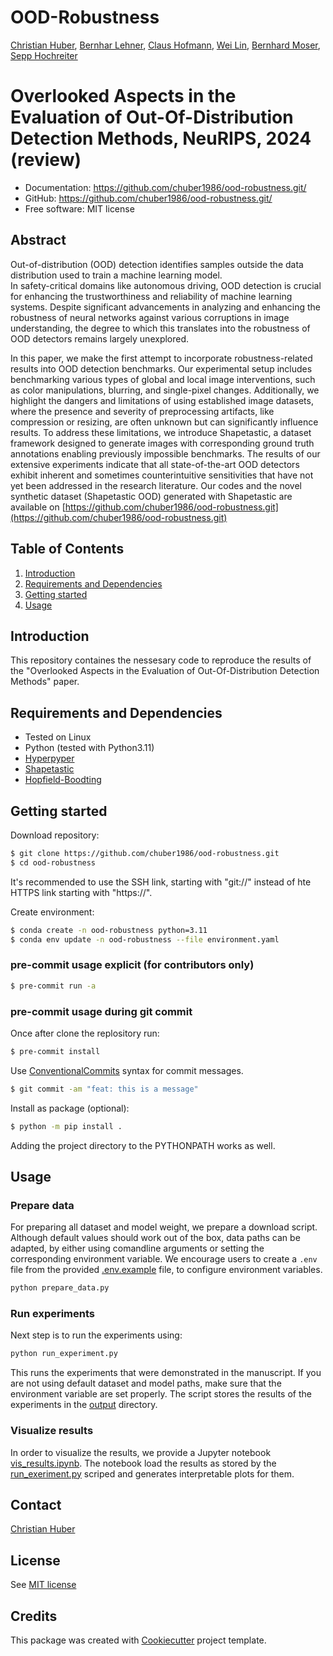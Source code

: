 # OOD-Robustness

<!-- [![pypi](https://img.shields.io/pypi/v/ood-robustness.svg)](https://pypi.org/project/ood-robustness/) -->
<!-- [![python](https://img.shields.io/pypi/pyversions/ood-robustness.svg)](https://pypi.org/project/ood-robustness/) -->
<!-- [![Build Status](https://github.com/chuber1986/ood-robustness/actions/workflows/dev.yml/badge.svg)](https://github.com/chuber1986/ood-robustness/actions/workflows/dev.yml) -->
<!-- [![codecov](https://codecov.io/gh/chuber1986/ood-robustness/branch/main/graphs/badge.svg)](https://codecov.io/git/chuber1986/ood-robustness) -->
<!--  -->

<!-- [Project](https://sites.google.com/) **|** [Paper](https://aip.scitation.org/doi/full/10.1063/5.0020404/) -->

[Christian Huber](https://www.researchgate.net/profile/Christian-Huber-21), 
[Bernhar Lehner](https://www.researchgate.net/profile/Bernhard-Lehner-2), 
[Claus Hofmann](https://www.claus-hofmann.com/), 
[Wei Lin](https://wlin-at.github.io/),
[Bernhard Moser](https://www.researchgate.net/profile/Bernhard-Moser-4), 
[Sepp Hochreiter](https://www.researchgate.net/profile/Sepp-Hochreiter)

# Overlooked Aspects in the Evaluation of Out-Of-Distribution Detection Methods, NeuRIPS, 2024 (review)

-   Documentation: <https://github.com/chuber1986/ood-robustness.git/>
-   GitHub: <https://github.com/chuber1986/ood-robustness.git/>
-   Free software: MIT license



## Abstract
Out-of-distribution (OOD) detection identifies samples outside the data distribution used to train a machine learning model.    
In safety-critical domains like autonomous driving, OOD detection is crucial for enhancing the trustworthiness and reliability of machine learning systems.
Despite significant advancements in analyzing and enhancing the robustness of neural networks against various corruptions in image understanding, the degree to which this translates into the robustness of OOD detectors remains largely unexplored.

In this paper, we make the first attempt to incorporate robustness-related results into OOD detection benchmarks.
Our experimental setup includes benchmarking various types of global and local image interventions, such as color manipulations, blurring, and single-pixel changes.
Additionally, we highlight the dangers and limitations of using established image datasets, where the presence and severity of preprocessing artifacts, like compression or resizing, are often unknown but can significantly influence results.
To address these limitations, we introduce Shapetastic, a dataset framework designed to generate images with corresponding ground truth annotations enabling previously impossible benchmarks.
The results of our extensive experiments indicate that all state-of-the-art OOD detectors exhibit inherent and sometimes counterintuitive sensitivities that have not yet been addressed in the research literature.
Our codes and the novel synthetic dataset (Shapetastic OOD) generated with Shapetastic are available on [https://github.com/chuber1986/ood-robustness.git](https://github.com/chuber1986/ood-robustness.git)

## Table of Contents

1. [Introduction](#introduction)
2. [Requirements and Dependencies](#requirements-and-dependencies)
3. [Getting started](#getting-started)
4. [Usage](#usage)

## Introduction

<a name="introduction"></a>
This repository containes the nessesary code to reproduce the results of the "Overlooked Aspects in the Evaluation of Out-Of-Distribution Detection Methods" paper.

## Requirements and Dependencies

<a name="requirements-and-dependencies"></a>

-   Tested on Linux
-   Python (tested with Python3.11)
-   [Hyperpyper](https://github.com/berni-lehner/hyperpyper)
-   [Shapetastic](https://github.com/berni-lehner/shapetastic)
-   [Hopfield-Boodting](https://github.com/ml-jku/hopfield-boosting)

## Getting started

<a name="getting-started"></a>
Download repository:

```bash
$ git clone https://github.com/chuber1986/ood-robustness.git
$ cd ood-robustness
```

It's recommended to use the SSH link, starting with "git://" instead of hte HTTPS link starting with "https://".

Create environment:

```bash
$ conda create -n ood-robustness python=3.11
$ conda env update -n ood-robustness --file environment.yaml
```

### pre-commit usage explicit (for contributors only)

```bash
$ pre-commit run -a
```

### pre-commit usage during git commit

Once after clone the replository run:

```bash
$ pre-commit install
```

Use [ConventionalCommits](https://www.conventionalcommits.org) syntax for commit messages.

```bash
$ git commit -am "feat: this is a message"
```

Install as package (optional):

```bash
$ python -m pip install .
```

Adding the project directory to the PYTHONPATH works as well.

## Usage

<a name="usage"></a>
### Prepare data
For preparing all dataset and model weight, we prepare a download script.
Although default values should work out of the box, data paths can be adapted, by either using comandline arguments or setting the corresponding environment variable.
We encourage users to create a `.env` file from the provided [.env.example](./.env.example) file, to configure environment variables.
```bash
python prepare_data.py
```

### Run experiments
Next step is to run the experiments using:
```bash
python run_experiment.py
```
This runs the experiments that were demonstrated in the manuscript.
If you are not using default dataset and model paths, make sure that the environment variable are set properly.
The script stores the results of the experiments in the [output](./output) directory.

### Visualize results
In order to visualize the results, we provide a Jupyter notebook [vis_results.ipynb](./notebooks/vis_results.ipynb).
The notebook load the results as stored by the [run_exeriment.py](./run_exeriment.py) scriped and generates interpretable plots for them.

## Contact

[Christian Huber](mailto:christian.huber@silicon-austria.com)

## License

See [MIT license](./LICENSE)

## Credits

This package was created with [Cookiecutter](https://github.com/audreyr/cookiecutter) project template.
